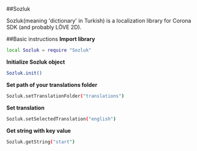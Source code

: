 ##Sozluk

Sozluk(meaning 'dictionary' in Turkish) is a localization library for Corona SDK (and probably LÖVE 2D).


##Basic instructions
**Import library**
```sh
local Sozluk = require "Sozluk"
```

**Initialize Sozluk object**
```sh
Sozluk.init()
```

**Set path of your translations folder**
```sh
Sozluk.setTranslationFolder("translations")
```

**Set translation**
```sh
Sozluk.setSelectedTranslation("english")
```

**Get string with key value**
```sh
Sozluk.getString("start")
```
